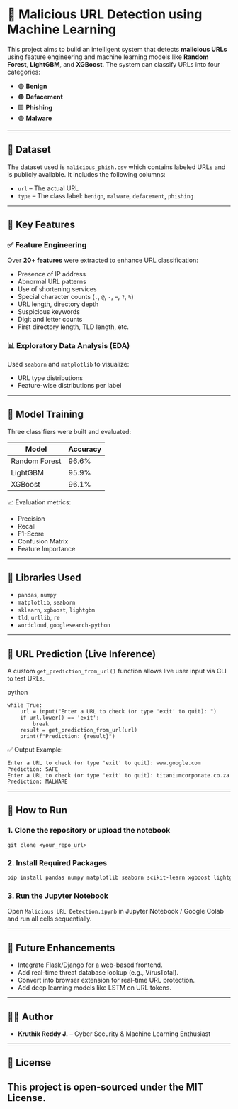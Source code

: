 # 🔐 Malicious URL Detection using Machine Learning

This project aims to build an intelligent system that detects **malicious URLs** using feature engineering and machine learning models like **Random Forest**, **LightGBM**, and **XGBoost**. The system can classify URLs into four categories:

- 🟢 **Benign**
- 🟠 **Defacement**
- 🟥 **Phishing**
- 🟣 **Malware**

---

## 📂 Dataset

The dataset used is `malicious_phish.csv` which contains labeled URLs and is publicly available. It includes the following columns:

- `url` – The actual URL
- `type` – The class label: `benign`, `malware`, `defacement`, `phishing`

---

## 🧠 Key Features

### ✅ Feature Engineering
Over **20+ features** were extracted to enhance URL classification:
- Presence of IP address
- Abnormal URL patterns
- Use of shortening services
- Special character counts (`.`, `@`, `-`, `=`, `?`, `%`)
- URL length, directory depth
- Suspicious keywords
- Digit and letter counts
- First directory length, TLD length, etc.

### 📊 Exploratory Data Analysis (EDA)
Used `seaborn` and `matplotlib` to visualize:
- URL type distributions
- Feature-wise distributions per label

---

## 🧪 Model Training

Three classifiers were built and evaluated:

| Model              | Accuracy |
|-------------------|----------|
| Random Forest      | 96.6%    |
| LightGBM           | 95.9%    |
| XGBoost            | 96.1%    |

📈 Evaluation metrics:
- Precision
- Recall
- F1-Score
- Confusion Matrix
- Feature Importance

---

## 🧰 Libraries Used

- `pandas`, `numpy`
- `matplotlib`, `seaborn`
- `sklearn`, `xgboost`, `lightgbm`
- `tld`, `urllib`, `re`
- `wordcloud`, `googlesearch-python`

---

## 🔮 URL Prediction (Live Inference)

A custom `get_prediction_from_url()` function allows live user input via CLI to test URLs.

python
```
while True:
    url = input("Enter a URL to check (or type 'exit' to quit): ")
    if url.lower() == 'exit':
        break
    result = get_prediction_from_url(url)
    print(f"Prediction: {result}")
```

✅ Output Example:

```
Enter a URL to check (or type 'exit' to quit): www.google.com
Prediction: SAFE
Enter a URL to check (or type 'exit' to quit): titaniumcorporate.co.za
Prediction: MALWARE
```

---

## 🚀 How to Run

### 1. Clone the repository or upload the notebook

```
git clone <your_repo_url>
```

### 2. Install Required Packages

```bash
pip install pandas numpy matplotlib seaborn scikit-learn xgboost lightgbm wordcloud googlesearch-python tld
```

### 3. Run the Jupyter Notebook

Open `Malicious URL Detection.ipynb` in Jupyter Notebook / Google Colab and run all cells sequentially.

---

## 📌 Future Enhancements

* Integrate Flask/Django for a web-based frontend.
* Add real-time threat database lookup (e.g., VirusTotal).
* Convert into browser extension for real-time URL protection.
* Add deep learning models like LSTM on URL tokens.

---

## 👨‍💻 Author

* **Kruthik Reddy J.** – Cyber Security & Machine Learning Enthusiast

---

## 📜 License

This project is open-sourced under the MIT License.
---
